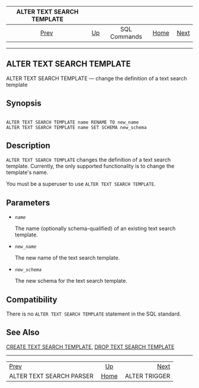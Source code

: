 <!--?xml version="1.0" encoding="UTF-8" standalone="no"?-->

|                 ALTER TEXT SEARCH TEMPLATE                 |                                        |              |                                                       |                                                |
| :--------------------------------------------------------: | :------------------------------------- | :----------: | ----------------------------------------------------: | ---------------------------------------------: |
| [Prev](sql-altertsparser.html "ALTER TEXT SEARCH PARSER")  | [Up](sql-commands.html "SQL Commands") | SQL Commands | [Home](index.html "PostgreSQL 17devel Documentation") |  [Next](sql-altertrigger.html "ALTER TRIGGER") |

***

[]()

## ALTER TEXT SEARCH TEMPLATE

ALTER TEXT SEARCH TEMPLATE — change the definition of a text search template

## Synopsis

```

ALTER TEXT SEARCH TEMPLATE name RENAME TO new_name
ALTER TEXT SEARCH TEMPLATE name SET SCHEMA new_schema
```

## Description

`ALTER TEXT SEARCH TEMPLATE` changes the definition of a text search template. Currently, the only supported functionality is to change the template's name.

You must be a superuser to use `ALTER TEXT SEARCH TEMPLATE`.

## Parameters

*   *`name`*

    The name (optionally schema-qualified) of an existing text search template.

*   *`new_name`*

    The new name of the text search template.

*   *`new_schema`*

    The new schema for the text search template.

## Compatibility

There is no `ALTER TEXT SEARCH TEMPLATE` statement in the SQL standard.

## See Also

[CREATE TEXT SEARCH TEMPLATE](sql-createtstemplate.html "CREATE TEXT SEARCH TEMPLATE"), [DROP TEXT SEARCH TEMPLATE](sql-droptstemplate.html "DROP TEXT SEARCH TEMPLATE")

***

|                                                            |                                                       |                                                |
| :--------------------------------------------------------- | :---------------------------------------------------: | ---------------------------------------------: |
| [Prev](sql-altertsparser.html "ALTER TEXT SEARCH PARSER")  |         [Up](sql-commands.html "SQL Commands")        |  [Next](sql-altertrigger.html "ALTER TRIGGER") |
| ALTER TEXT SEARCH PARSER                                   | [Home](index.html "PostgreSQL 17devel Documentation") |                                  ALTER TRIGGER |
